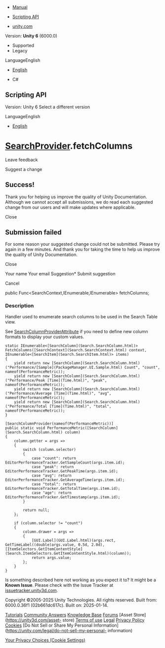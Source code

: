 [ ]()

  * [Manual](../Manual/index.html)
  * [Scripting API](../ScriptReference/index.html)

  * [unity.com](https://unity.com/)

Version: **Unity 6** (6000.0)

  * Supported
  * Legacy

LanguageEnglish

  * [English]()

  * C#

[ ](https://docs.unity3d.com)

## Scripting API

Version: Unity 6 Select a different version

LanguageEnglish

  * [English]()

#  [SearchProvider](Search.SearchProvider.html).fetchColumns

Leave feedback

Suggest a change

## Success!

Thank you for helping us improve the quality of Unity Documentation. Although
we cannot accept all submissions, we do read each suggested change from our
users and will make updates where applicable.

Close

## Submission failed

For some reason your suggested change could not be submitted. Please <a>try
again</a> in a few minutes. And thank you for taking the time to help us
improve the quality of Unity Documentation.

Close

Your name Your email Suggestion* Submit suggestion

Cancel

[ ]()

public Func<SearchContext,IEnumerable<SearchItem>,IEnumerable<SearchColumn>>
fetchColumns;

### Description

Handler used to enumerate search columns to be used in the Search Table view.

See [SearchColumnProviderAttribute](Search.SearchColumnProviderAttribute.html)
if you need to define new column formats to display your custom values.

    
    
    static IEnumerable<[SearchColumn](Search.SearchColumn.html)> FetchColumns([SearchContext](Search.SearchContext.html) context, IEnumerable<[SearchItem](Search.SearchItem.html)> items)
    {
        yield return new [SearchColumn](Search.SearchColumn.html)("Performance/[Sample](PackageManager.UI.Sample.html) Count", "count", nameof(PerformanceMetric));
        yield return new [SearchColumn](Search.SearchColumn.html)("Performance/Peak [Time](Time.html)", "peak", nameof(PerformanceMetric));
        yield return new [SearchColumn](Search.SearchColumn.html)("Performance/Average [Time](Time.html)", "avg", nameof(PerformanceMetric));
        yield return new [SearchColumn](Search.SearchColumn.html)("Performance/Total [Time](Time.html)", "total", nameof(PerformanceMetric));
    }  
      
    [SearchColumnProvider(nameof(PerformanceMetric))]
    public static void PerformanceMetric([SearchColumn](Search.SearchColumn.html) column)
    {
        column.getter = args =>
        {
            switch (column.selector)
            {
                case "count": return EditorPerformanceTracker.GetSampleCount(args.item.id);
                case "peak": return EditorPerformanceTracker.GetPeakTime(args.item.id);
                case "avg": return EditorPerformanceTracker.GetAverageTime(args.item.id);
                case "total": return EditorPerformanceTracker.GetTotalTime(args.item.id);
                case "age": return EditorPerformanceTracker.GetTimestamp(args.item.id);
            }  
      
            return null;
        };  
      
        if (column.selector != "count")
        {
            column.drawer = args =>
            {
                [GUI.Label](GUI.Label.html)(args.rect, GetTimeLabel((double)args.value, 0.5d, 2.0d), [ItemSelectors.GetItemContentStyle](Search.ItemSelectors.GetItemContentStyle.html)(column));
                return args.value;
            };
        }
    }
    

Is something described here not working as you expect it to? It might be a
**Known Issue**. Please check with the Issue Tracker at
[issuetracker.unity3d.com](https://issuetracker.unity3d.com).

Copyright ©2005-2025 Unity Technologies. All rights reserved. Built from:
6000.0.36f1 (02b661dc617c). Built on: 2025-01-14.

[Tutorials](https://unity3d.com/learn) [Community
Answers](https://answers.unity3d.com) [Knowledge
Base](https://support.unity3d.com/hc/en-us)
[Forums](https://forum.unity3d.com) [Asset Store](https://unity3d.com/asset-
store) [Terms of use](https://docs.unity3d.com/Manual/TermsOfUse.html)
[Legal](https://unity.com/legal) [Privacy
Policy](https://unity.com/legal/privacy-policy)
[Cookies](https://unity.com/legal/cookie-policy) [Do Not Sell or Share My
Personal Information](https://unity.com/legal/do-not-sell-my-personal-
information)

[Your Privacy Choices (Cookie Settings)](javascript:void\(0\);)

